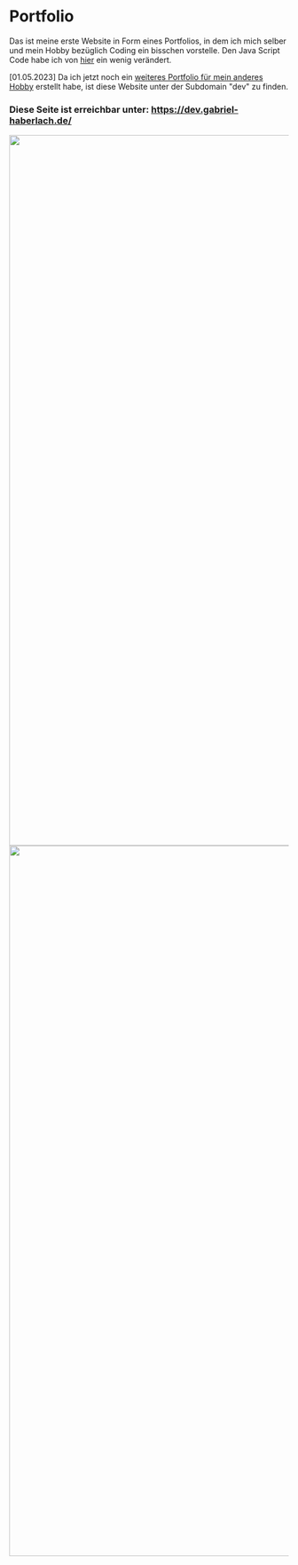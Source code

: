 # Portfolio

Das ist meine erste Website in Form eines Portfolios, in dem ich mich selber und mein Hobby bezüglich Coding ein bisschen vorstelle. Den Java Script Code 
habe ich von [hier](https://www.w3schools.com/howto/howto_js_tabs.asp) ein wenig verändert.

[01.05.2023] Da ich jetzt noch ein [weiteres Portfolio für mein anderes Hobby](https://github.com/github-gabriel/photography-portfolio) erstellt habe, ist diese Website unter der Subdomain "dev" zu finden.

### Diese Seite ist erreichbar unter: https://dev.gabriel-haberlach.de/

<image src="https://github.com/github-gabriel/dev-portfolio/assets/92476790/a212aa9c-32e6-4cf7-9636-072f32a49529" width="1280"></image>
<image src="https://github.com/github-gabriel/dev-portfolio/assets/92476790/327d590b-8640-4f31-8cc4-2dd289d74fd1" width="1280"></image>
